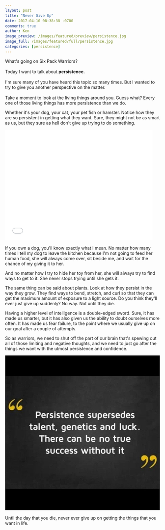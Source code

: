 ```yaml
---
layout: post
title: "Never Give Up"
date: 2017-04-10 08:38:38 -0700
comments: true
author: Ken
image_preview: /images/featured/preview/persistence.jpg
image_full: /images/featured/full/persistence.jpg
categories: [persistence]
---
```


What's going on Six Pack Warriors?<br/>
<br/>
Today I want to talk about **persistence.**<br/>
<br/>
I'm sure many of you have heard this topic so many times. But I wanted to try to give you another perspective on the matter.<br/>
<br/>
Take a moment to look at the living things around you. Guess what? Every one of those living things has more persistence than we do.

Whether it's your dog, your cat, your pet fish or hamster. Notice how they are so persistent in getting what they want. Sure, they might not be as smart as us, but they sure as hell don't give up trying to do something.

<iframe src="//giphy.com/embed/67BZPE8f0aPe0" width="480" height="360" frameBorder="0" class="giphy-embed" allowFullScreen></iframe>

If you own a dog, you'll know exactly what I mean. No matter how many times I tell my dog to leave the kitchen because I'm not going to feed her human food, she will always come over, sit beside me, and wait for the chance of my giving it to her.

And no matter how I try to hide her toy from her, she will always try to find ways to get to it. She never stops trying until she gets it.

The same thing can be said about plants. Look at how they persist in the way they grow. They find ways to bend, stretch, and curl so that they can get the maximum amount of exposure to a light source. Do you think they'll ever just give up suddenly? No way. Not until they die.

Having a higher level of intelligence is a double-edged sword. Sure, it has made us smarter, but it has also given us the ability to doubt ourselves more often. It has made us fear failure, to the point where we usually give up on our goal after a couple of attempts.

So as warriors, we need to shut off the part of our brain that's spewing out all of those limiting and negative thoughts, and we need to just go after the things we want with the utmost persistence and confidence.

<div class="post-content-image-wrapper">
<img src="/images/posts/persistence.jpg" class="post-content-image" alt="Persistence"/>
</div>

Until the day that you die, never ever give up on getting the things that you want in life.
